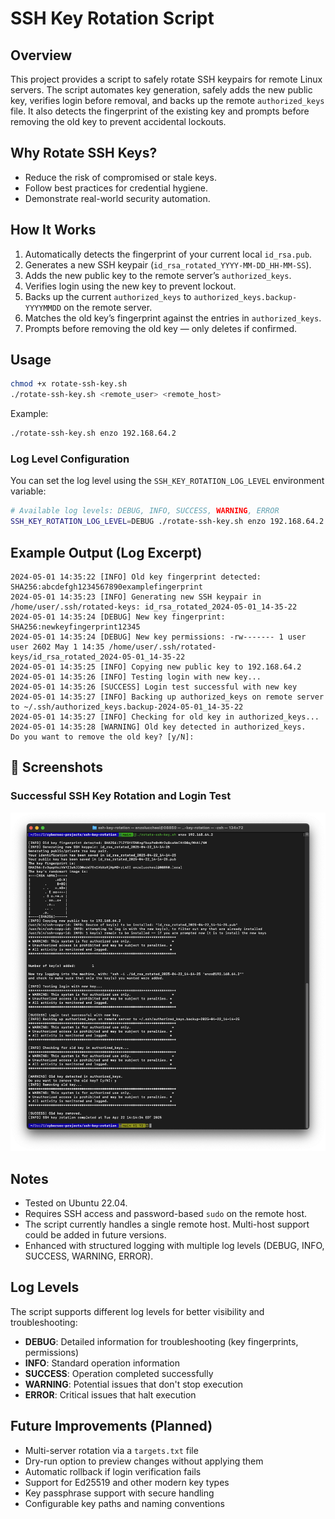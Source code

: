# SSH Key Rotation Script

## Overview
This project provides a script to safely rotate SSH keypairs for remote Linux servers. The script automates key generation, safely adds the new public key, verifies login before removal, and backs up the remote `authorized_keys` file. It also detects the fingerprint of the existing key and prompts before removing the old key to prevent accidental lockouts.

## Why Rotate SSH Keys?
- Reduce the risk of compromised or stale keys.
- Follow best practices for credential hygiene.
- Demonstrate real-world security automation.

## How It Works
1. Automatically detects the fingerprint of your current local `id_rsa.pub`.
2. Generates a new SSH keypair (`id_rsa_rotated_YYYY-MM-DD_HH-MM-SS`).
3. Adds the new public key to the remote server’s `authorized_keys`.
4. Verifies login using the new key to prevent lockout.
5. Backs up the current `authorized_keys` to `authorized_keys.backup-YYYYMMDD` on the remote server.
6. Matches the old key’s fingerprint against the entries in `authorized_keys`.
7. Prompts before removing the old key — only deletes if confirmed.

## Usage
```bash
chmod +x rotate-ssh-key.sh
./rotate-ssh-key.sh <remote_user> <remote_host>
```

Example:
```bash
./rotate-ssh-key.sh enzo 192.168.64.2
```

### Log Level Configuration
You can set the log level using the `SSH_KEY_ROTATION_LOG_LEVEL` environment variable:

```bash
# Available log levels: DEBUG, INFO, SUCCESS, WARNING, ERROR
SSH_KEY_ROTATION_LOG_LEVEL=DEBUG ./rotate-ssh-key.sh enzo 192.168.64.2
```

## Example Output (Log Excerpt)
```
2024-05-01 14:35:22 [INFO] Old key fingerprint detected: SHA256:abcdefgh1234567890examplefingerprint
2024-05-01 14:35:23 [INFO] Generating new SSH keypair in /home/user/.ssh/rotated-keys: id_rsa_rotated_2024-05-01_14-35-22
2024-05-01 14:35:24 [DEBUG] New key fingerprint: SHA256:newkeyfingerprint12345
2024-05-01 14:35:24 [DEBUG] New key permissions: -rw------- 1 user user 2602 May 1 14:35 /home/user/.ssh/rotated-keys/id_rsa_rotated_2024-05-01_14-35-22
2024-05-01 14:35:25 [INFO] Copying new public key to 192.168.64.2
2024-05-01 14:35:26 [INFO] Testing login with new key...
2024-05-01 14:35:26 [SUCCESS] Login test successful with new key
2024-05-01 14:35:27 [INFO] Backing up authorized_keys on remote server to ~/.ssh/authorized_keys.backup-2024-05-01_14-35-22
2024-05-01 14:35:27 [INFO] Checking for old key in authorized_keys...
2024-05-01 14:35:28 [WARNING] Old key detected in authorized_keys.
Do you want to remove the old key? [y/N]:
```

## 📸 Screenshots

### Successful SSH Key Rotation and Login Test
![SSH Key Rotation Output](screenshots/key-rotation-success.png)


## Notes
- Tested on Ubuntu 22.04.
- Requires SSH access and password-based `sudo` on the remote host.
- The script currently handles a single remote host. Multi-host support could be added in future versions.
- Enhanced with structured logging with multiple log levels (DEBUG, INFO, SUCCESS, WARNING, ERROR).

## Log Levels
The script supports different log levels for better visibility and troubleshooting:

- **DEBUG**: Detailed information for troubleshooting (key fingerprints, permissions)
- **INFO**: Standard operation information
- **SUCCESS**: Operation completed successfully
- **WARNING**: Potential issues that don't stop execution
- **ERROR**: Critical issues that halt execution

## Future Improvements (Planned)
- Multi-server rotation via a `targets.txt` file
- Dry-run option to preview changes without applying them
- Automatic rollback if login verification fails
- Support for Ed25519 and other modern key types
- Key passphrase support with secure handling
- Configurable key paths and naming conventions
